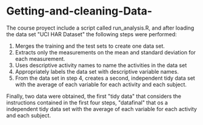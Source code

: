 # Getting-and-cleaning-Data-
The course proyect include a script called run_analysis.R, and after loading the data set "UCI HAR Dataset" the following steps were performed:

1. Merges the training and the test sets to create one data set.
2. Extracts only the measurements on the mean and standard deviation for each measurement.
3. Uses descriptive activity names to name the activities in the data set
4. Appropriately labels the data set with descriptive variable names.
5. From the data set in step 4, creates a second, independent tidy data set with the average of each variable for each activity and each subject.

Finally, two data were obtained, the first "tidy data" that considers the instructions contained in the first four steps, "datafinal" that os a independent tidy data set with the average of each variable for each activity and each subject.

